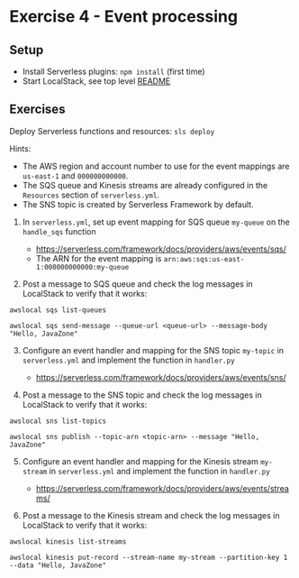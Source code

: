 Exercise 4 - Event processing
=============================

## Setup

- Install Serverless plugins: `npm install` (first time)
- Start LocalStack, see top level [README](../README.md)

## Exercises

Deploy Serverless functions and resources: `sls deploy`

Hints:
- The AWS region and account number to use for the event mappings
  are `us-east-1` and `000000000000`.
- The SQS queue and Kinesis streams are already configured in the
  `Resources` section of `serverless.yml`.
- The SNS topic is created by Serverless Framework by default.

1. In `serverless.yml`, set up event mapping for SQS queue `my-queue`
   on the `handle_sqs` function
   - https://serverless.com/framework/docs/providers/aws/events/sqs/
   - The ARN for the event mapping is `arn:aws:sqs:us-east-1:000000000000:my-queue`

2. Post a message to SQS queue and check the log messages in LocalStack to verify that it works:

  ```
  awslocal sqs list-queues

  awslocal sqs send-message --queue-url <queue-url> --message-body "Hello, JavaZone"
  ```

3. Configure an event handler and mapping for the SNS topic `my-topic` in `serverless.yml`
   and implement the function in `handler.py`
   - https://serverless.com/framework/docs/providers/aws/events/sns/

4. Post a message to the SNS topic and check the log messages in LocalStack to verify that it works:

  ```
  awslocal sns list-topics

  awslocal sns publish --topic-arn <topic-arn> --message "Hello, JavaZone"
  ```

5. Configure an event handler and mapping for the Kinesis stream `my-stream` in `serverless.yml`
   and implement the function in `handler.py`
   - https://serverless.com/framework/docs/providers/aws/events/streams/

4. Post a message to the Kinesis stream and check the log messages in LocalStack to verify that it works:

  ```
  awslocal kinesis list-streams

  awslocal kinesis put-record --stream-name my-stream --partition-key 1 --data "Hello, JavaZone"
  ```
